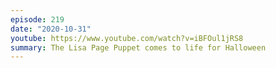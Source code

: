 ```yaml
---
episode: 219
date: "2020-10-31"
youtube: https://www.youtube.com/watch?v=iBFOul1jRS8
summary: The Lisa Page Puppet comes to life for Halloween
---
```


